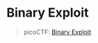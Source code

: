 # Binary Exploit

>picoCTF: [Binary Exploit](https://play.picoctf.org/practice?category=6&page=1)


